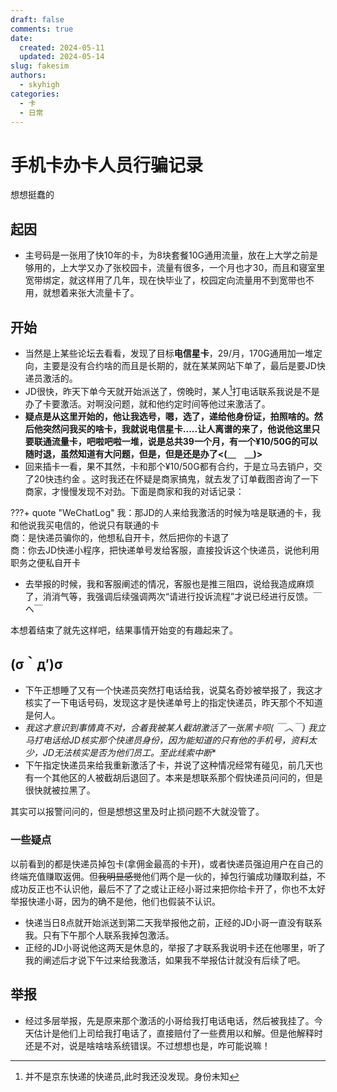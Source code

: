```yaml
---
draft: false
comments: true
date:
  created: 2024-05-11
  updated: 2024-05-14
slug: fakesim
authors:
  - skyhigh
categories:
  - 卡
  - 日常
---
```


# **手机卡办卡人员行骗记录**

想想挺蠢的

<!-- uptoc -->

## 起因

- 主号码是一张用了快10年的卡，为8块套餐10G通用流量，放在上大学之前是够用的，上大学又办了张校园卡，流量有很多，一个月也才30，而且和寝室里宽带绑定，就这样用了几年，现在快毕业了，校园定向流量用不到宽带也不用，就想着来张大流量卡了。

## 开始

- 当然是上某些论坛去看看，发现了目标**电信星卡**，29/月，170G通用加一堆定向，主要是没有合约啥的而且是长期的，就在某某网站下单了，最后是要JD快递员激活的。
- JD很快，昨天下单今天就开始派送了，傍晚时，某人[^1]打电话联系我说是不是办了卡要激活。对啊没问题，就和他约定时间等他过来激活了。
- **疑点是从这里开始的，他让我选号，嗯，选了，递给他身份证，拍照啥的。然后他突然问我买的啥卡，我就说电信星卡.....让人离谱的来了，他说他这里只要联通流量卡，吧啦吧啦一堆，说是总共39一个月，有一个¥10/50G的可以随时退，虽然知道有大问题，但是，但是还是办了<(＿　＿)>**
- 回来插卡一看，果不其然，卡和那个¥10/50G都有合约，于是立马去销户，交了20快违约金
。这时我还在怀疑是商家搞鬼，就去发了订单截图咨询了一下商家，才慢慢发现不对劲。下面是商家和我的对话记录：

???+ quote "WeChatLog"
    我：那JD的人来给我激活的时候为啥是联通的卡，我和他说我买电信的，他说只有联通的卡  
    商：是快递员骗你的，他想私自开卡，然后把你的卡退了  
    商：你去JD快递小程序，把快递单号发给客服，直接投诉这个快递员，说他利用职务之便私自开卡

- 去举报的时候，我和客服阐述的情况，客服也是推三阻四，说给我造成麻烦了，消消气等，我强调后续强调两次“请进行投诉流程”才说已经进行反馈。￣へ￣

本想着结束了就先这样吧，结果事情开始变的有趣起来了。

## (σ｀д′)σ

- 下午正想睡了又有一个快递员突然打电话给我，说莫名奇妙被举报了，我这才核实了一下电话号码，发现这才是快递单号上的指定快递员，昨天那个不知道是何人。
- **我这才意识到事情真不对，合着我被某人截胡激活了一张黑卡呗(* ￣︿￣) 我立马打电话给JD核实那个快递员身份，因为能知道的只有他的手机号，资料太少，JD无法核实是否为他们员工。至此线索中断**
- 下午指定快递员来给我重新激活了卡，并说了这种情况经常有碰见，前几天也有一个其他区的人被截胡后退回了。本来是想联系那个假快递员问问的，但是很快就被拉黑了。

其实可以报警问问的，但是想想这里及时止损问题不大就没管了。

### 一些疑点

以前看到的都是快递员掉包卡(拿佣金最高的卡开)，或者快递员强迫用户在自己的终端充值赚取返佣。但<del>我明显感觉</del>他们两个是一伙的，掉包行骗成功赚取利益，不成功反正也不认识他，最后不了了之或让正经小哥过来把你给卡开了，你也不太好举报快递小哥，因为的确不是他，他们也假装不认识。  

- 快递当日8点就开始派送到第二天我举报他之前，正经的JD小哥一直没有联系我。只有下午那个人联系我掉包激活。
- 正经的JD小哥说他这两天是休息的，举报了才联系我说明卡还在他哪里，听了我的阐述后才说下午过来给我激活，如果我不举报估计就没有后续了吧。

## 举报
- 经过多层举报，先是原来那个激活的小哥给我打电话电话，然后被我挂了。今天估计是他们上司给我打电话了，直接赔付了一些费用以和解。但是他解释时还是不对，说是啥啥啥系统错误。不过想想也是，咋可能说嘛！



[^1]: 并不是京东快递的快递员,此时我还没发现。身份未知